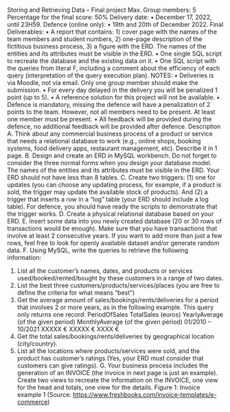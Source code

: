 Storing and Retrieving Data – Final project
Max. Group members: 5
Percentage for the final score: 50%
Delivery date:
• December 17, 2022, until 23H59.
Defence (online only):
• 19th and 20th of December 2022.
Final Deliverables:
• A report that contains: 1) cover page with the names of the team members and student numbers, 2)
one-page description of the fictitious business process, 3) a figure with the ERD. The names of the entities
and its attributes must be visible in the ERD.
• One single SQL script to recreate the database and the existing data on it.
• One SQL script with the queries from literal F, including a comment about the efficiency of each query
(interpretation of the query execution plan).
NOTES:
• Deliveries is via Moodle, not via email. Only one group member should make the submission.
• For every day delayed in the delivery you will be penalized 1 point (up to 5).
• A reference solution for this project will not be available.
• Defence is mandatory, missing the defence will have a penalization of 2 points to the team. However,
not all members need to be present. At least one member must be present.
• All feedback will be provided during the defence, no additional feedback will be provided after
defence.
Description
A. Think about any commercial business process of a product or service that needs a relational database
to work (e.g., online shops, booking systems, food delivery apps, restaurant management, etc).
Describe it in 1 page.
B. Design and create an ERD in MySQL workbench. Do not forget to consider the three normal forms
when you design your database model. The names of the entities and its attributes must be visible
in the ERD. Your ERD should not have less than 8 tables.
C. Create two triggers: (1) one for updates (you can choose any updating process, for example, if a
product is sold, the trigger may update the available stock of products). And (2) a trigger that inserts
a row in a “log” table (your ERD should include a log table). For defence, you should have ready the
scripts to demonstrate that the trigger works.
D. Create a physical relational database based on your ERD.
E. Insert some data into you newly created database (20 or 30 rows of transactions would be enough).
Make sure that you have transactions that involve at least 2 consecutive years. If you want to add
more than just a few rows, feel free to look for openly available dataset and/or generate random
data.
F. Using MySQL, write the queries to retrieve the following information:
1. List all the customer’s names, dates, and products or services used/booked/rented/bought by
these customers in a range of two dates.
2. List the best three customers/products/services/places (you are free to define the criteria for
what means “best”)
3. Get the average amount of sales/bookings/rents/deliveries for a period that involves 2 or more
years, as in the following example. This query only returns one record:
PeriodOfSales TotalSales (euros) YearlyAverage (of
the given period)
MonthlyAverage (of
the given period)
01/2010 – 10/2021 XXXXX € XXXXX € XXXX €
4. Get the total sales/bookings/rents/deliveries by geographical location (city/country).
5. List all the locations where products/services were sold, and the product has customer’s ratings
(Yes, your ERD must consider that customers can give ratings).
G. Your business process includes the generation of an INVOICE (the invoice in next page is just an
example). Create two views to recreate the information on the INVOICE, one view for the head and
totals, one view for the details.
Figure 1: Invoice example 1 (Source: https://www.freshbooks.com/invoice-templates/e-commerce)